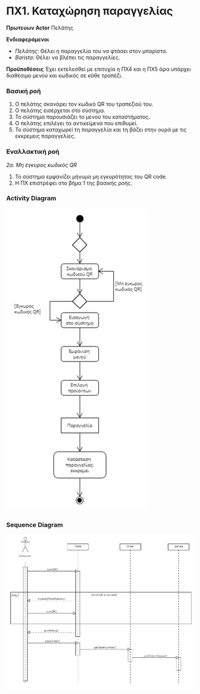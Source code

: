 # ΠΧ1. Καταχώρηση παραγγελίας

**Πρωτευων Actor** Πελάτης

**Ενδιαφερόμενοι**
- _Πελάτης_: Θέλει η παραγγελία του να φτάσει στον μπαρίστα.
- _Barista_: Θέλει να βλέπει τις παραγγελίες.

**Προϋποθέσεις** Έχει εκτελεσθεί με επιτυχία η ΠΧ4 και η ΠΧ5 άρα υπάρχει διαθέσιμο μενού και κωδικός σε κάθε τραπέζι.

### Βασική ροή
1. Ο πελάτης σκανάρει τον κωδικό QR του τραπεζιού του.
2. Ο πελάτης εισέρχεται στο σύστημα.
3. Το σύστημα παρουσιάζει το μενού του καταστήματος.
4. Ο πελάτης επιλέγει τα αντικείμενα που επιθυμεί.
5. Το σύστημα καταχωρεί τη παραγγελία και τη βάζει στην ουρά με τις εκκρεμεις παραγγελίες.

### Εναλλακτική ροή

*2α. Μη έγκυρος κωδικός QR*
1. Το σύστημα εμφανίζει μήνυμα μη εγκυρότητας του QR code.
2. H ΠΧ επιστρέφει στο βήμα 1 της βασικής ροής.

### Activity Diagram
![ΠΧ1 - Διάγραμμα Δραστηριότητας](../markdown/uml/requirements/activity-client-order.png)

### Sequence Diagram 
![ΠΧ1 - Διάγραμμα Ακολουθίας](uml/requirements/sequence-order.png)